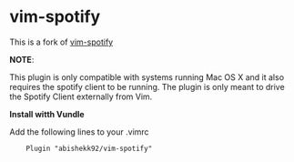 vim-spotify
===========

This is a fork of [vim-spotify](https://github.com/dphase/dphase-vim/tree/master/bundle/vim-spotify)



__NOTE__:

This plugin is only compatible with systems running Mac OS X and it also requires the spotify client to be running. The plugin is
only meant to drive the Spotify Client externally from Vim.


__Install witth Vundle__

Add the following lines to your .vimrc

```vimL
    Plugin "abishekk92/vim-spotify"
```
